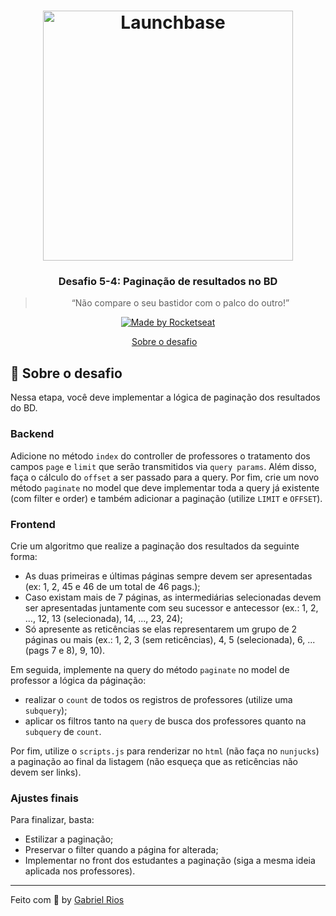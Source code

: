 <h1 align="center">
    <img alt="Launchbase" src="https://storage.googleapis.com/golden-wind/bootcamp-launchbase/logo.png" width="400px" />
</h1>

<h3 align="center">
  Desafio 5-4: Paginação de resultados no BD
</h3>

<blockquote align="center">“Não compare o seu bastidor com o palco do outro!”</blockquote>

<p align="center">

  <a href="https://rocketseat.com.br">
    <img alt="Made by Rocketseat" src="https://img.shields.io/badge/made%20by-Rocketseat-%23F8952D">
  </a>

</p>

<p align="center">
  <a href="#rocket-sobre-o-desafio">Sobre o desafio</a>&nbsp;&nbsp;&nbsp;
</p>

## :rocket: Sobre o desafio

Nessa etapa, você deve implementar a lógica de paginação dos resultados do BD.

### Backend

Adicione no método `index` do controller de professores o tratamento dos campos `page` e `limit` que serão transmitidos via `query params`. Além disso, faça o cálculo do `offset` a ser passado para a query. Por fim, crie um novo método `paginate` no model que deve implementar toda a query já existente (com filter e order) e também adicionar a paginação (utilize `LIMIT` e `OFFSET`).

### Frontend

Crie um algoritmo que realize a paginação dos resultados da seguinte forma:

- As duas primeiras e últimas páginas sempre devem ser apresentadas (ex: 1, 2, 45 e 46 de um total de 46 pags.);
- Caso existam mais de 7 páginas, as intermediárias selecionadas devem ser apresentadas juntamente com seu sucessor e antecessor (ex.: 1, 2, ..., 12, 13 (selecionada), 14, ..., 23, 24);
- Só apresente as reticências se elas representarem um grupo de 2 páginas ou mais (ex.: 1, 2, 3 (sem reticências), 4, 5 (selecionada), 6, ...(pags 7 e 8), 9, 10).

Em seguida, implemente na query do método `paginate` no model de professor a lógica da páginação:

- realizar o `count` de todos os registros de professores (utilize uma `subquery`);
- aplicar os filtros tanto na `query` de busca dos professores quanto na `subquery` de `count`.

Por fim, utilize o `scripts.js` para renderizar no `html` (não faça no `nunjucks`) a paginação ao final da listagem (não esqueça que as reticências não devem ser links).

### Ajustes finais

Para finalizar, basta:

- Estilizar a paginação;
- Preservar o filter quando a página for alterada;
- Implementar no front dos estudantes a paginação (siga a mesma ideia aplicada nos professores).

---

Feito com :black_heart: by [Gabriel Rios](https://www.linkedin.com/in/grioos/)
